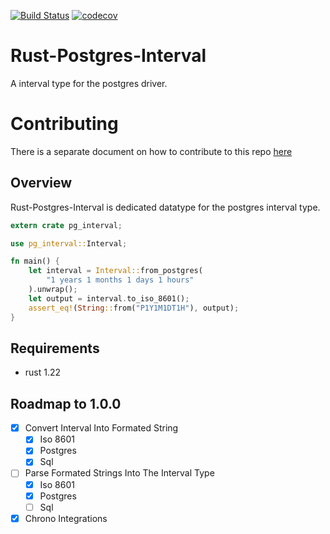 [![Build Status](https://travis-ci.org/piperRyan/rust-postgres-interval.svg?branch=master)](https://travis-ci.org/piperRyan/rust-postgres-interval) [![codecov](https://codecov.io/gh/piperRyan/rust-postgres-interval/branch/master/graph/badge.svg)](https://codecov.io/gh/piperRyan/rust-postgres-interval)

# Rust-Postgres-Interval
A interval type for the postgres driver.

# Contributing

There is a separate document on how to contribute to this repo [here](CONTRIBUTING.md)

## Overview
Rust-Postgres-Interval is dedicated datatype for the postgres interval type.

```rust
extern crate pg_interval;

use pg_interval::Interval;

fn main() {
    let interval = Interval::from_postgres(
        "1 years 1 months 1 days 1 hours"
    ).unwrap();
    let output = interval.to_iso_8601();
    assert_eq!(String::from("P1Y1M1DT1H"), output);
}
```

## Requirements
- rust 1.22

## Roadmap to 1.0.0

- [x] Convert Interval Into Formated String
    - [x] Iso 8601
    - [x] Postgres
    - [x] Sql
- [ ] Parse Formated Strings Into The Interval Type
    - [x] Iso 8601
    - [x] Postgres
    - [ ] Sql
- [x] Chrono Integrations
